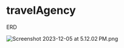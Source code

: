 # travelAgency

ERD

![Screenshot 2023-12-05 at 5.12.02 PM.png](..%2F..%2F..%2F..%2F..%2F..%2Fvar%2Ffolders%2Fzr%2F08by3snj28gbpsxs7rdlk0mw0000gn%2FT%2FTemporaryItems%2FNSIRD_screencaptureui_wQmrkG%2FScreenshot%202023-12-05%20at%205.12.02%E2%80%AFPM.png)